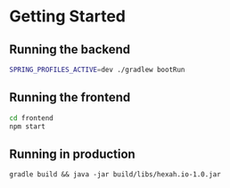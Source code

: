 # Getting Started

## Running the backend

```sh
SPRING_PROFILES_ACTIVE=dev ./gradlew bootRun
```

## Running the frontend
```sh
cd frontend
npm start
```

## Running in production
```
gradle build && java -jar build/libs/hexah.io-1.0.jar
```
